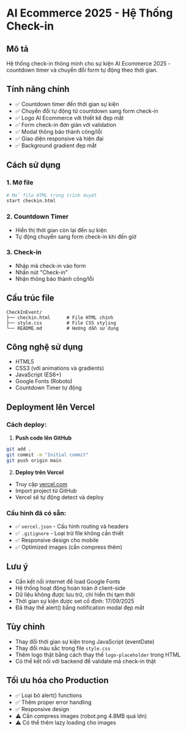 # AI Ecommerce 2025 - Hệ Thống Check-in

## Mô tả
Hệ thống check-in thông minh cho sự kiện AI Ecommerce 2025 - countdown timer và chuyển đổi form tự động theo thời gian.

## Tính năng chính
- ✅ Countdown timer đến thời gian sự kiện
- ✅ Chuyển đổi tự động từ countdown sang form check-in
- ✅ Logo AI Ecommerce với thiết kế đẹp mắt
- ✅ Form check-in đơn giản với validation
- ✅ Modal thông báo thành công/lỗi
- ✅ Giao diện responsive và hiện đại
- ✅ Background gradient đẹp mắt

## Cách sử dụng

### 1. Mở file
```bash
# Mở file HTML trong trình duyệt
start checkin.html
```

### 2. Countdown Timer
- Hiển thị thời gian còn lại đến sự kiện
- Tự động chuyển sang form check-in khi đến giờ

### 3. Check-in
- Nhập mã check-in vào form
- Nhấn nút "Check-in"
- Nhận thông báo thành công/lỗi

## Cấu trúc file
```
CheckInEvent/
├── checkin.html      # File HTML chính
├── style.css         # File CSS styling
└── README.md         # Hướng dẫn sử dụng
```

## Công nghệ sử dụng
- HTML5
- CSS3 (với animations và gradients)
- JavaScript (ES6+)
- Google Fonts (Roboto)
- Countdown Timer tự động

## Deployment lên Vercel

### Cách deploy:
1. **Push code lên GitHub**
```bash
git add .
git commit -m "Initial commit"
git push origin main
```

2. **Deploy trên Vercel**
- Truy cập [vercel.com](https://vercel.com)
- Import project từ GitHub
- Vercel sẽ tự động detect và deploy

### Cấu hình đã có sẵn:
- ✅ `vercel.json` - Cấu hình routing và headers
- ✅ `.gitignore` - Loại trừ file không cần thiết
- ✅ Responsive design cho mobile
- ✅ Optimized images (cần compress thêm)

## Lưu ý
- Cần kết nối internet để load Google Fonts
- Hệ thống hoạt động hoàn toàn ở client-side
- Dữ liệu không được lưu trữ, chỉ hiển thị tạm thời
- Thời gian sự kiện được set cố định: 17/09/2025
- Đã thay thế alert() bằng notification modal đẹp mắt

## Tùy chỉnh
- Thay đổi thời gian sự kiện trong JavaScript (eventDate)
- Thay đổi màu sắc trong file `style.css`
- Thêm logo thật bằng cách thay thế `logo-placeholder` trong HTML
- Có thể kết nối với backend để validate mã check-in thật

## Tối ưu hóa cho Production
- ✅ Loại bỏ alert() functions
- ✅ Thêm proper error handling
- ✅ Responsive design
- ⚠️ Cần compress images (robot.png 4.8MB quá lớn)
- ⚠️ Có thể thêm lazy loading cho images
